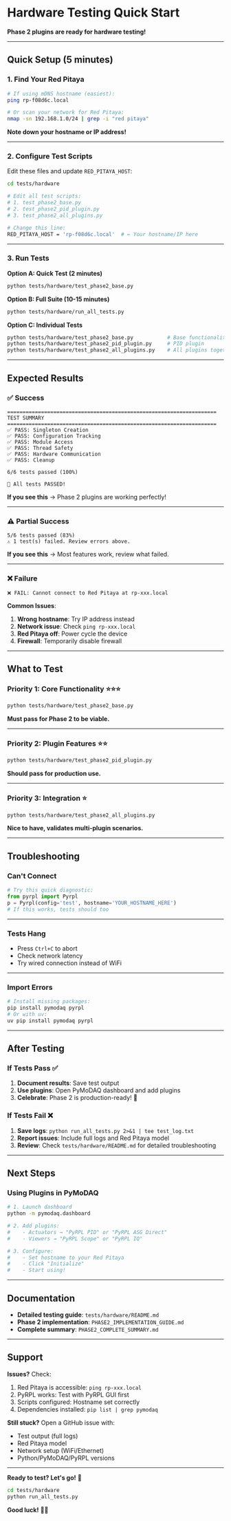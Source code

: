 # Hardware Testing Quick Start

**Phase 2 plugins are ready for hardware testing!**

---

## Quick Setup (5 minutes)

### 1. Find Your Red Pitaya

```bash
# If using mDNS hostname (easiest):
ping rp-f08d6c.local

# Or scan your network for Red Pitaya:
nmap -sn 192.168.1.0/24 | grep -i "red pitaya"
```

**Note down your hostname or IP address!**

---

### 2. Configure Test Scripts

Edit these files and update `RED_PITAYA_HOST`:

```bash
cd tests/hardware

# Edit all test scripts:
# 1. test_phase2_base.py
# 2. test_phase2_pid_plugin.py
# 3. test_phase2_all_plugins.py

# Change this line:
RED_PITAYA_HOST = 'rp-f08d6c.local'  # ← Your hostname/IP here
```

---

### 3. Run Tests

**Option A: Quick Test (2 minutes)**
```bash
python tests/hardware/test_phase2_base.py
```

**Option B: Full Suite (10-15 minutes)**
```bash
python tests/hardware/run_all_tests.py
```

**Option C: Individual Tests**
```bash
python tests/hardware/test_phase2_base.py           # Base functionality
python tests/hardware/test_phase2_pid_plugin.py     # PID plugin
python tests/hardware/test_phase2_all_plugins.py    # All plugins together
```

---

## Expected Results

### ✅ Success

```
====================================================================
TEST SUMMARY
====================================================================
✅ PASS: Singleton Creation
✅ PASS: Configuration Tracking
✅ PASS: Module Access
✅ PASS: Thread Safety
✅ PASS: Hardware Communication
✅ PASS: Cleanup

6/6 tests passed (100%)

🎉 All tests PASSED!
```

**If you see this** → Phase 2 plugins are working perfectly!

---

### ⚠️ Partial Success

```
5/6 tests passed (83%)
⚠️ 1 test(s) failed. Review errors above.
```

**If you see this** → Most features work, review what failed.

---

### ❌ Failure

```
❌ FAIL: Cannot connect to Red Pitaya at rp-xxx.local
```

**Common Issues**:
1. **Wrong hostname**: Try IP address instead
2. **Network issue**: Check `ping rp-xxx.local`
3. **Red Pitaya off**: Power cycle the device
4. **Firewall**: Temporarily disable firewall

---

## What to Test

### Priority 1: Core Functionality ⭐⭐⭐
```bash
python tests/hardware/test_phase2_base.py
```

**Must pass for Phase 2 to be viable.**

---

### Priority 2: Plugin Features ⭐⭐
```bash
python tests/hardware/test_phase2_pid_plugin.py
```

**Should pass for production use.**

---

### Priority 3: Integration ⭐
```bash
python tests/hardware/test_phase2_all_plugins.py
```

**Nice to have, validates multi-plugin scenarios.**

---

## Troubleshooting

### Can't Connect

```python
# Try this quick diagnostic:
from pyrpl import Pyrpl
p = Pyrpl(config='test', hostname='YOUR_HOSTNAME_HERE')
# If this works, tests should too
```

---

### Tests Hang

- Press `Ctrl+C` to abort
- Check network latency
- Try wired connection instead of WiFi

---

### Import Errors

```bash
# Install missing packages:
pip install pymodaq pyrpl
# Or with uv:
uv pip install pymodaq pyrpl
```

---

## After Testing

### If Tests Pass ✅

1. **Document results**: Save test output
2. **Use plugins**: Open PyMoDAQ dashboard and add plugins
3. **Celebrate**: Phase 2 is production-ready! 🎉

### If Tests Fail ❌

1. **Save logs**: `python run_all_tests.py 2>&1 | tee test_log.txt`
2. **Report issues**: Include full logs and Red Pitaya model
3. **Review**: Check `tests/hardware/README.md` for detailed troubleshooting

---

## Next Steps

### Using Plugins in PyMoDAQ

```bash
# 1. Launch dashboard
python -m pymodaq.dashboard

# 2. Add plugins:
#    - Actuators → "PyRPL PID" or "PyRPL ASG Direct"
#    - Viewers → "PyRPL Scope" or "PyRPL IQ"

# 3. Configure:
#    - Set hostname to your Red Pitaya
#    - Click "Initialize"
#    - Start using!
```

---

## Documentation

- **Detailed testing guide**: `tests/hardware/README.md`
- **Phase 2 implementation**: `PHASE2_IMPLEMENTATION_GUIDE.md`
- **Complete summary**: `PHASE2_COMPLETE_SUMMARY.md`

---

## Support

**Issues?** Check:
1. Red Pitaya is accessible: `ping rp-xxx.local`
2. PyRPL works: Test with PyRPL GUI first
3. Scripts configured: Hostname set correctly
4. Dependencies installed: `pip list | grep pymodaq`

**Still stuck?** Open a GitHub issue with:
- Test output (full logs)
- Red Pitaya model
- Network setup (WiFi/Ethernet)
- Python/PyMoDAQ/PyRPL versions

---

**Ready to test? Let's go!** 🚀

```bash
cd tests/hardware
python run_all_tests.py
```

**Good luck!** 🔬✨
